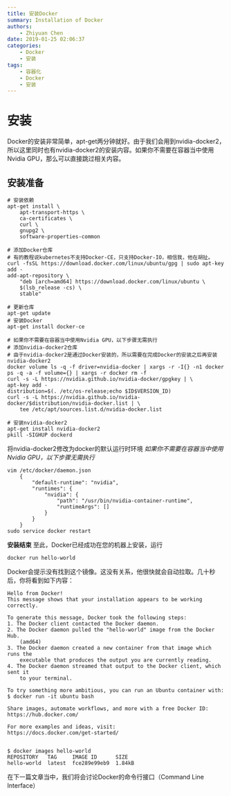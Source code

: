 ```yaml
---
title: 安装Docker
summary: Installation of Docker
authors:
    - Zhiyuan Chen
date: 2019-01-25 02:06:37
categories: 
    - Docker
    - 安装
tags:
    - 容器化
    - Docker
    - 安装
---
```


# 安装

Docker的安装非常简单，apt-get两分钟就好。由于我们会用到nvidia-docker2，所以这里同时也有nvidia-docker2的安装内容。如果你不需要在容器当中使用Nvidia GPU，那么可以直接跳过相关内容。

## 安装准备

    # 安装依赖
    apt-get install \
        apt-transport-https \
        ca-certificates \
        curl \
        gnupg2 \
        software-properties-common

    # 添加Docker仓库
    # 有的教程说kubernetes不支持Docker-CE，只支持Docker-IO，相信我，他在胡扯。
    curl -fsSL https://download.docker.com/linux/ubuntu/gpg | sudo apt-key add -
    add-apt-repository \
        "deb [arch=amd64] https://download.docker.com/linux/ubuntu \
        $(lsb_release -cs) \
        stable"
    
    # 更新仓库
    apt-get update
    # 安装Docker
    apt-get install docker-ce
    
    # 如果你不需要在容器当中使用Nvidia GPU，以下步骤无需执行
    # 添加nvidia-docker2仓库
    # 由于nvidia-docker2是通过Docker安装的，所以需要在完成Docker的安装之后再安装nvidia-docker2
    docker volume ls -q -f driver=nvidia-docker | xargs -r -I{} -n1 docker ps -q -a -f volume={} | xargs -r docker rm -f
    curl -s -L https://nvidia.github.io/nvidia-docker/gpgkey | \
    apt-key add -
    distribution=$(. /etc/os-release;echo $ID$VERSION_ID)
    curl -s -L https://nvidia.github.io/nvidia-docker/$distribution/nvidia-docker.list | \
        tee /etc/apt/sources.list.d/nvidia-docker.list

    # 安装nvidia-docker2
    apt-get install nvidia-docker2
    pkill -SIGHUP dockerd

将nvidia-docker2修改为docker的默认运行时环境
*如果你不需要在容器当中使用Nvidia GPU，以下步骤无需执行*

    vim /etc/docker/daemon.json
        {
            "default-runtime": "nvidia",
            "runtimes": {
                "nvidia": {
                    "path": "/usr/bin/nvidia-container-runtime",
                    "runtimeArgs": []
                }
            }
        }
    sudo service docker restart

**安装结束**
至此，Docker已经成功在您的机器上安装，运行

    docker run hello-world

Docker会提示没有找到这个镜像。这没有关系，他很快就会自动拉取。几十秒后，你将看到如下内容：

    Hello from Docker!
    This message shows that your installation appears to be working correctly.

    To generate this message, Docker took the following steps:
    1. The Docker client contacted the Docker daemon.
    2. The Docker daemon pulled the "hello-world" image from the Docker Hub.
        (amd64)
    3. The Docker daemon created a new container from that image which runs the
        executable that produces the output you are currently reading.
    4. The Docker daemon streamed that output to the Docker client, which sent it
        to your terminal.

    To try something more ambitious, you can run an Ubuntu container with:
    $ docker run -it ubuntu bash

    Share images, automate workflows, and more with a free Docker ID:
    https://hub.docker.com/

    For more examples and ideas, visit:
    https://docs.docker.com/get-started/


    $ docker images hello-world
    REPOSITORY   TAG     IMAGE ID      SIZE
    hello-world  latest  fce289e99eb9  1.84kB

在下一篇文章当中，我们将会讨论Docker的命令行接口（Command Line Interface）

